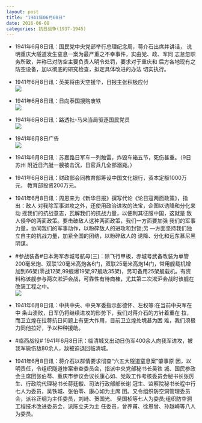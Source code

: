 ```yaml
---
layout: post
title: "1941年06月08日"
date: 2016-06-08
categories: 抗日战争(1937-1945)
---
```


<meta name="referrer" content="no-referrer" />

- 1941年6月8日讯：国民党中央党部举行总理纪念周，蒋介石出席并讲话， 说明重庆大隧道发生窒息一案为最严重之不幸事件，实由党、政、军同 志怠忽职务所致，并称已对防空主要负责人明令处罚，要求对于重庆和 后方各地现有之防空设备，加以彻底的研究检查，拟定具体改进的办法 切实执行。 

- 1941年6月8日讯：英美将由天空援华，日报主张积极应付 <br/><img src="https://ww2.sinaimg.cn/large/aca367d8jw1f4o7nncm46j20a70kiwhp.jpg" />

- 1941年6月8日讯：日向泰国搜购废铁 <br/><img src="https://ww3.sinaimg.cn/large/aca367d8jw1f4o5x9ma5ij207j070mxu.jpg" />

- 1941年6月8日讯：路透社-马来当局驱逐国民党员 <br/><img src="https://ww3.sinaimg.cn/large/aca367d8jw1f4o46zsazvj20bj0723zr.jpg" />

- 1941年6月8日广告 <br/><img src="https://ww3.sinaimg.cn/large/aca367d8jw1f4o2gi70cvj206f0hagmy.jpg" />

- 1941年6月8日讯：苏嘉路日军车一列触雷，炸毁车箱五节，死伤甚重。（9日苏州 附近日汽艇一艘被击沉，日官兵几全部溺毙。） 

- 1941年6月8日讯：财政部会同教育部筹设中国文化银行，资本定额1000万元， 教育部投资200万元。 

- 1941年6月8日讯：周恩来为《新华日报》撰写代论《论日寇两面政策》，指出：敌人 对我除军事进攻之外，还使用政治进攻的法宝，企图以诱降和分化来动 摇我们的抗战意志，瓦解我们的抗战力量，以便利其征服中国，这就是 敌人侵华的两面政策。要击破敌人这种两面政策，我们一方面要加强 我们的军事力量，协同我们的军事动作，以粉碎敌人的进攻和封锁;另 —方面坚持我们独立自主的抗战力量，加紧全国的团结，以粉碎敌人的 诱降、分化和远东慕尼黑阴谋。

- #参战装备#日本海军赤城号航母(三)：除飞行甲板，赤城号武备改装为单管200毫米炮、双联120毫米高炮各6门，双联25毫米高炮14门，常用舰载机增加到66架(零战12架,99舰爆19架,97舰攻35架)，另可备用25架舰载机。有资料称该舰参与两次淞沪会战，可靠性有待商榷，尤其第二次淞沪会战时该舰在改装工程之中。 <br/><img src="https://ww4.sinaimg.cn/large/aca367d8jw1f4nl4m6m0tj20m811rgwe.jpg" />

- 1941年6月8日讯：中共中央、中央军委指示彭德怀、左权等:在当前中央军在中 条山溃败，日军仍将继续进攻的形势下，我们对蒋介石的方针着重在 拉，而卫立煌在拉蒋抗日问题上有更大作用，目前卫立煌处境甚为困 难，我们须极力同他拉好，予以种种援助。 

- #临西战役# 1941年6月8日讯：临清城又出动日伪军400余人向我军进攻，被我军毙伤敌80余人，敌被迫退回临清城。 

- 1941年6月8日讯：蒋介石以群情要求彻查“六五大隧道窒息案”肇事原 因，以明责任，令组织隧道惨案审查委员会，指派中央党部秘书长吴铁 城、国民参政会主席团张伯苓、重庆市参议会议长康心如、党政工作考核委员会秘书长张厉生、行政院代理秘书长蒋廷黻、司法行政部部长谢 冠生、监察院秘书长程中行七人为委员，吴铁城、张伯苓、康心如为主席 团。又令组织防空洞管理委员会，派谷正纲为主任委员，刘峙、贺国光、 吴国桢等七人为委员;组织防空洞工程技术改进委员会，派陈立夫为主 任委员，曾养甫、徐恩曾、孙越崎等八人为委员。


